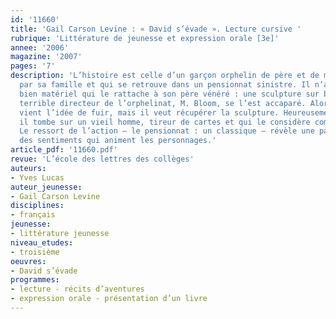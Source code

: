 ```yaml
---
id: '11660'
title: 'Gail Carson Levine : « David s’évade ». Lecture cursive '
rubrique: 'Littérature de jeunesse et expression orale [3e]'
annee: '2006'
magazine: '2007'
pages: '7'
description: 'L’histoire est celle d’un garçon orphelin de père et de mère, mal aimé
  par sa famille et qui se retrouve dans un pensionnat sinistre. Il n’a avec lui qu’un
  bien matériel qui le rattache à son père vénéré : une sculpture sur bois. Or, le
  terrible directeur de l’orphelinat, M. Bloom, se l’est accaparé. Alors, vite, lui
  vient l’idée de fuir, mais il veut récupérer la sculpture. Heureusement, à l’extérieur,
  il tombe sur un vieil homme, tireur de cartes et qui le considère comme son petit-fils.
  Le ressort de l’action – le pensionnat : un classique – révèle une palette intéressante
  des sentiments qui animent les personnages.'
article_pdf: '11660.pdf'
revue: 'L’école des lettres des collèges'
auteurs:
- Yves Lucas
auteur_jeunesse:
- Gail Carson Levine
disciplines:
- français
jeunesse:
- littérature jeunesse
niveau_etudes:
- troisième
oeuvres:
- David s’évade
programmes:
- lecture - récits d’aventures
- expression orale - présentation d’un livre
---
```

